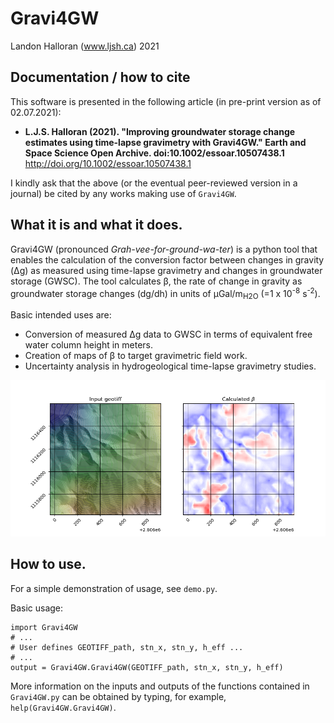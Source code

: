 # Gravi4GW
Landon Halloran (www.ljsh.ca) 2021

## Documentation / how to cite
This software is presented in the following article (in pre-print version as of 02.07.2021):
- **L.J.S. Halloran (2021). "Improving groundwater storage change estimates using time-lapse gravimetry with Gravi4GW." Earth and Space Science Open Archive. doi:10.1002/essoar.10507438.1** http://doi.org/10.1002/essoar.10507438.1

I kindly ask that the above (or the eventual peer-reviewed version in a journal) be cited by any works making use of `Gravi4GW`.

## What it is and what it does.
Gravi4GW (pronounced *Grah-vee-for-ground-wa-ter*) is a python tool that enables the calculation of the conversion factor between changes in gravity (&Delta;g) as measured using time-lapse gravimetry and changes in groundwater storage (GWSC). The tool calculates &beta;, the rate of change in gravity as groundwater storage changes (dg/dh) in units of &mu;Gal/m<sub>H2O</sub> (=1 x 10<sup>-8</sup> s<sup>-2</sup>).

Basic intended uses are:
- Conversion of measured &Delta;g data to GWSC in terms of equivalent free water column height in meters.
- Creation of maps of &beta; to target gravimetric field work.
- Uncertainty analysis in hydrogeological time-lapse gravimetry studies.

![](/Output/example_output_fig.png "Example output")

## How to use. 
For a simple demonstration of usage, see `demo.py`.

Basic usage:
```
import Gravi4GW
# ...
# User defines GEOTIFF_path, stn_x, stn_y, h_eff ...
# ...
output = Gravi4GW.Gravi4GW(GEOTIFF_path, stn_x, stn_y, h_eff)
```

More information on the inputs and outputs of the functions contained in `Gravi4GW.py` can be obtained by typing, for example, `help(Gravi4GW.Gravi4GW)`.
